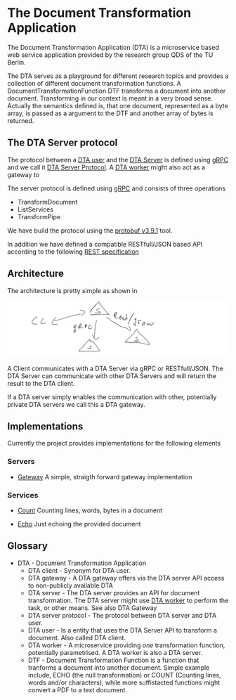 # The Document Transformation Application

The Document Transformation Application (DTA) is a microservice based web service application provided by the research group QDS of the TU Berlin.

The DTA serves as a playground for different research topics and provides a collection of different document transformation functions. A DocumentTransformationFunction DTF transforms a document into another document. Transforming in our context is meant in a very broad sense. Actually the semantics defined is, that one document, represented as a byte array, is passed as a argument to the DTF and another array of bytes is returned.

## The DTA Server protocol

The  protocol between a [DTA user](#user-content-dtauser) and the [DTA Server](#user-content-dtaserver) is defined using [gRPC](https://grpc.io/) and we call it [DTA Server Protocol](#user-content-thedtaserverprotocol). A [DTA worker](#user-content-dtaworker) might also act as a gateway to

The server protocol is defined using [gRPC](https://grpc.io) and consists of three operations

- TransformDocument
- ListServices
- TransformPipe
  
We have build the protocol using the [protobuf v3.9.1](https://github.com/protocolbuffers/protobuf/releases/tag/v3.9.1) tool.

In addition we have defined a compatible RESTfull/JSON based API according to the following [REST specification](swagger/index.html)

## Architecture

The architecture is pretty simple as shown in

![Architecture](doc/Architecture.jpg "Architecture")

A Client communicates with a DTA Server via gRPC or RESTfull/JSON. The DTA Server can communicate with other DTA Servers and will return the result to the DTA client.

If a DTA server simply enables the communication with other, potentially private DTA servers we call this a DTA gateway.

## Implementations

Currently the project provides implementations for the following elements

### Servers

- [Gateway](gateway/README.md)
  A simple, straigth forward gateway implementation

### Services

- [Count](services/qds_count/README.md)
  Counting lines, words, bytes in a document

- [Echo](services/qds_echo/README.md)
  Just echoing the provided document
  
## Glossary

- DTA  - Document Transformation Application
  - DTA client - Synonym for DTA user.
  - DTA gateway - A DTA gateway offers via the DTA server API access to non-publicly available DTA
  - DTA server - The DTA server provides an API for document transformation. The DTA server might use [DTA worker](#user-content-dtaworker) to perform the task, or other means. See also DTA Gateway
  - DTA server protocol - The protocol between DTA server and DTA user.
  - DTA user - Is a entity that uses the DTA Server API to transform a document. Also called DTA client.
  - DTA worker - A microservice providing *one* transformation function, potentially parametrised. A DTA worker is also a DTA server.
  - DTF - Document Transformation Function is a function that tranforms a document into another document. Simple example include, ECHO (the null transformation) or COUNT (Counting lines, words and/or characters), while more suffistacted functions might convert a PDF to a text document.

